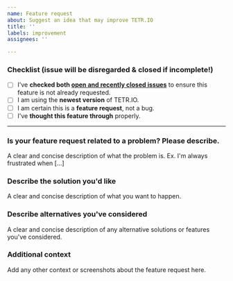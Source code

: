 ```yaml
---
name: Feature request
about: Suggest an idea that may improve TETR.IO
title: ''
labels: improvement
assignees: ''

---
```


### Checklist (issue will be disregarded & closed if incomplete!)
<!-- ＝＝＝＝＝＝＝＝＝＝＝＝＝＝＝＝＝＝＝＝＝＝＝＝＝＝＝＝＝＝＝ -->
<!-- ＷＡＲＮＩＮＧ　ＷＡＲＮＩＮＧ　ＷＡＲＮＩＮＧ　ＷＡＲＮＩＮＧ -->
<!-- IF THE BELOW CHECKLIST IS NOT COMPLETE YOUR ISSUE WILL BE CLOSED -->
<!-- ＝＝＝＝＝＝＝＝＝＝＝＝＝＝＝＝＝＝＝＝＝＝＝＝＝＝＝＝＝＝＝ -->
<!-- Check these boxes by placing an X within the brackets, like so: [X] -->
<!-- You can also check them later when your issue is posted, but don't forget! -->
<!-- ＝＝＝＝＝＝＝＝＝＝＝＝＝＝＝＝＝＝＝＝＝＝＝＝＝＝＝＝＝＝＝ -->

- [ ] I've **checked both [open and recently closed issues](https://github.com/tetrio/issues/issues?q=is%3Aissue)** to ensure this feature is not already requested.
- [ ] I am using the **newest version** of TETR.IO.
- [ ] I am certain this is a **feature request**, not a bug.
- [ ] I've **thought this feature through** properly.

-----

### Is your feature request related to a problem? Please describe.
A clear and concise description of what the problem is. Ex. I'm always frustrated when [...]

### Describe the solution you'd like
A clear and concise description of what you want to happen.

### Describe alternatives you've considered
A clear and concise description of any alternative solutions or features you've considered.

### Additional context
Add any other context or screenshots about the feature request here.
